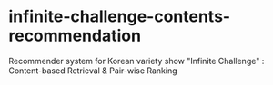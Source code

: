 # infinite-challenge-contents-recommendation
Recommender system for Korean variety show "Infinite Challenge" : Content-based Retrieval &amp; Pair-wise Ranking
